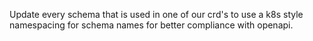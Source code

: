 Update every schema that is used in one of our crd's to use a k8s style namespacing for schema names for better compliance with openapi.
